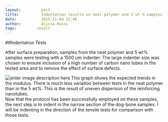```yaml
---
layout:     	post
title:      	Indentation results on neat polymer and 5 wt % samples
date:       	2015-11-04 12:46
author:     	Alicia Rossi
tags:         result
---
```


##Indentation Tests

After surface preparation, samples from the neat polymer and 5 wt% samples were testing with a 1500 um indenter.  The large indenter size was chosen to ensure inclusion of  a high number of carbon nano tubes in the tested area and to remove the effect of surface defects.  

![enter image description here](https://lh3.googleusercontent.com/-kGztXVJZ_ys/VjpH9OIxkQI/AAAAAAAAAYw/9wkuku5qLdI/s0/Graph+0-5.png "Graph 0-5.png")
This graph shows the expected trends in the modulus.  There is much less variation between tests in the neat polymer than in the 5 wt%.  This is the result of uneven dispersion of the reinforcing nanotubes.  
Now that the protocol has been successfully employed on these samples, the next step is to indent in the narrow section of the dog-bone samples.  I will be indenting in the direction of the tensile tests for comparison with those tests.